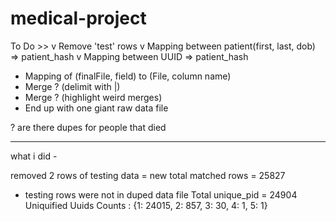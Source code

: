# medical-project

To Do >>
v Remove 'test' rows
v Mapping between patient(first, last, dob) => patient_hash
v Mapping between UUID => patient_hash

- Mapping of (finalFile, field) to (File, column name)
- Merge ? (delimit with |)
- Merge ? (highlight weird merges)
- End up with one giant raw data file

? are there dupes for people that died



-----------------------
what i did -

removed 2 rows of testing data = new total matched rows = 25827
- testing rows were not in duped data file
Total unique_pid = 24904
Uniquified Uuids Counts : {1: 24015, 2: 857, 3: 30, 4: 1, 5: 1}

